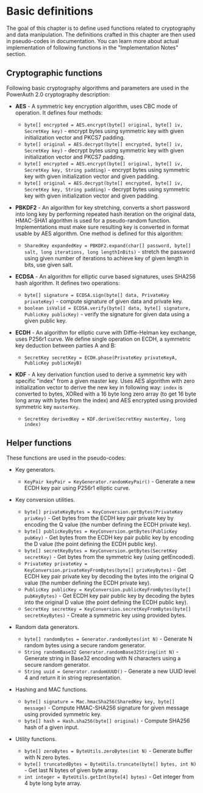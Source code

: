 # Basic definitions

The goal of this chapter is to define used functions related to cryptography and data manipulation. The definitions crafted in this chapter are then used in pseudo-codes in documentation. You can learn more about actual implementation of following functions in the "Implementation Notes" section.

## Cryptographic functions

Following basic cryptography algorithms and parameters are used in the PowerAuth 2.0 cryptography description:

- **AES** - A symmetric key encryption algorithm, uses CBC mode of operation. It defines four methods:
	- `byte[] encrypted = AES.encrypt(byte[] original, byte[] iv, SecretKey key)` - encrypt bytes using symmetric key with given initialization vector and PKCS7 padding.
	- `byte[] original = AES.decrypt(byte[] encrypted, byte[] iv, SecretKey key)` - decrypt bytes using symmetric key with given initialization vector and PKCS7 padding.
	- `byte[] encrypted = AES.encrypt(byte[] original, byte[] iv, SecretKey key, String padding)` - encrypt bytes using symmetric key with given initialization vector and given padding.
	- `byte[] original = AES.decrypt(byte[] encrypted, byte[] iv, SecretKey key, String padding)` - decrypt bytes using symmetric key with given initialization vector and given padding.

- **PBKDF2** - An algorithm for key stretching, converts a short password into long key by performing repeated hash iteration on the original data, HMAC-SHA1 algorithm is used for a pseudo-random function. Implementations must make sure resulting key is converted in format usable by AES algorithm. One method is defined for this algorithm:
	- `SharedKey expandedKey = PBKDF2.expand(char[] password, byte[] salt, long iterations, long lengthInBits)` - stretch the password using given number of iterations to achieve key of given length in bits, use given salt.

- **ECDSA** - An algorithm for elliptic curve based signatures, uses SHA256 hash algorithm. It defines two operations:
	- `byte[] signature = ECDSA.sign(byte[] data, PrivateKey privateKey)` - compute signature of given data and private key.
	- `boolean isValid = ECDSA.verify(byte[] data, byte[] signature, PublicKey publicKey)` - verify the signature for given data using a given public key.

- **ECDH** - An algorithm for elliptic curve with Diffie-Helman key exchange, uses P256r1 curve. We define single operation on ECDH, a symmetric key deduction between parties A and B:
	- `SecretKey secretKey = ECDH.phase(PrivateKey privateKeyA, PublicKey publicKeyB)`

- **KDF** - A key derivation function used to derive a symmetric key with specific "index" from a given master key. Uses AES algorithm with zero initialization vector to derive the new key in following way: `index` is converted to bytes, XORed with a 16 byte long zero array (to get 16 byte long array with bytes from the index) and AES encrypted using provided symmetric key `masterKey`.
	- `SecretKey derivedKey = KDF.derive(SecretKey masterKey, long index)`

## Helper functions

These functions are used in the pseudo-codes:

- Key generators.
	- `KeyPair keyPair = KeyGenerator.randomKeyPair()` - Generate a new ECDH key pair using P256r1 elliptic curve.

- Key conversion utilities.
	- `byte[] privateKeyBytes = KeyConversion.getBytes(PrivateKey privKey)` - Get bytes from the ECDH key pair private key by encoding the Q value (the number defining the ECDH private key).
	- `byte[] publicKeyBytes = KeyConversion.getBytes(PublicKey pubKey)` - Get bytes from the ECDH key pair public key by encoding the D value (the point defining the ECDH public key).
	- `byte[] secretKeyBytes = KeyConversion.getBytes(SecretKey secretKey)` - Get bytes from the symmetric key (using getEncoded).
	- `PrivateKey privateKey = KeyConversion.privateKeyFromBytes(byte[] privKeyBytes)` - Get ECDH key pair private key by decoding the bytes into the original Q value (the number defining the ECDH private key).
	- `PublicKey publicKey = KeyConversion.publicKeyFromBytes(byte[] pubKeyBytes)` - Get ECDH key pair public key by decoding the bytes into the original D value (the point defining the ECDH public key).
	- `SecretKey secretKey = KeyConversion.secretKeyFromBytes(byte[] secretKeyBytes)` - Create a symmetric key using provided bytes.

- Random data generators.
	- `byte[] randomBytes = Generator.randomBytes(int N)` - Generate N random bytes using a secure random generator.
	- `String randomBase32 Generator.randomBase32String(int N)` - Generate string in Base32 encoding with N characters using a secure random generator.
	- `String uuid = Generator.randomUUUD()` - Generate a new UUID level 4 and return it in string representation.

- Hashing and MAC functions.
	- `byte[] signature = Mac.hmacSha256(SharedKey key, byte[] message)` - Compute HMAC-SHA256 signature for given message using provided symmetric key.
	- `byte[] hash = Hash.sha256(byte[] original)` - Compute SHA256 hash of a given input.

- Utility functions.
	- `byte[] zeroBytes = ByteUtils.zeroBytes(int N)` - Generate buffer with N zero bytes.
	- `byte[] truncatedBytes = ByteUtils.truncate(byte[] bytes, int N)` - Get last N bytes of given byte array.
	- `int integer = ByteUtils.getInt(byte[4] bytes)` - Get integer from 4 byte long byte array.
